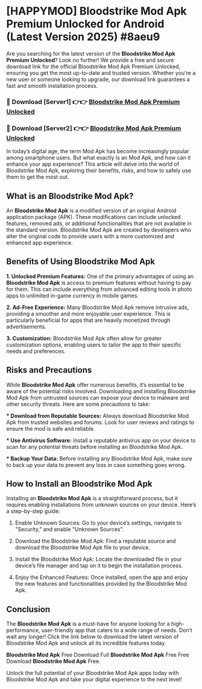 # [HAPPYMOD] Bloodstrike Mod Apk Premium Unlocked for Android (Latest Version 2025) #8aeu9

Are you searching for the latest version of the <strong>Bloodstrike Mod Apk Premium Unlocked</strong>? Look no further! We provide a free and secure download link for the official Bloodstrike Mod Apk Premium Unlocked, ensuring you get the most up-to-date and trusted version. Whether you're a new user or someone looking to upgrade, our download link guarantees a fast and smooth installation process.


<h3>🔴 Download [Server1] 👉👉 <a href="https://appsnew.pages.dev?q=Bloodstrike+Mod+Apk">Bloodstrike Mod Apk Premium Unlocked</a></h3>

<h3>🔴 Download [Server2] 👉👉 <a href="https://appsnew.pages.dev?q=Bloodstrike+Mod+Apk">Bloodstrike Mod Apk Premium Unlocked</a></h3>


In today’s digital age, the term Mod Apk has become increasingly popular among smartphone users. But what exactly is an Mod Apk, and how can it enhance your app experience? This article will delve into the world of Bloodstrike Mod Apk, exploring their benefits, risks, and how to safely use them to get the most out.


<h2>What is an Bloodstrike Mod Apk?</h2>

An <strong>Bloodstrike Mod Apk</strong> is a modified version of an original Android application package (APK). These modifications can include unlocked features, removed ads, or additional functionalities that are not available in the standard version. Bloodstrike Mod Apk are created by developers who alter the original code to provide users with a more customized and enhanced app experience.


<h2>Benefits of Using Bloodstrike Mod Apk</h2>

<strong> 1. Unlocked Premium Features:</strong> One of the primary advantages of using an <strong>Bloodstrike Mod Apk</strong> is access to premium features without having to pay for them. This can include everything from advanced editing tools in photo apps to unlimited in-game currency in mobile games.

<strong> 2. Ad-Free Experience:</strong> Many Bloodstrike Mod Apk remove intrusive ads, providing a smoother and more enjoyable user experience. This is particularly beneficial for apps that are heavily monetized through advertisements.

<strong> 3. Customization:</strong> Bloodstrike Mod Apk often allow for greater customization options, enabling users to tailor the app to their specific needs and preferences.


<h2>Risks and Precautions</h2>

While <strong>Bloodstrike Mod Apk</strong> offer numerous benefits, it’s essential to be aware of the potential risks involved. Downloading and installing Bloodstrike Mod Apk from untrusted sources can expose your device to malware and other security threats. Here are some precautions to take:

<strong> * Download from Reputable Sources:</strong> Always download Bloodstrike Mod Apk from trusted websites and forums. Look for user reviews and ratings to ensure the mod is safe and reliable.

<strong> * Use Antivirus Software:</strong> Install a reputable antivirus app on your device to scan for any potential threats before installing an Bloodstrike Mod Apk.

<strong> * Backup Your Data:</strong> Before installing any Bloodstrike Mod Apk, make sure to back up your data to prevent any loss in case something goes wrong.


<h2>How to Install an Bloodstrike Mod Apk</h2>

Installing an <strong>Bloodstrike Mod Apk</strong> is a straightforward process, but it requires enabling installations from unknown sources on your device. Here’s a step-by-step guide:

 1. Enable Unknown Sources: Go to your device’s settings, navigate to "Security," and enable "Unknown Sources".

 2. Download the Bloodstrike Mod Apk: Find a reputable source and download the Bloodstrike Mod Apk file to your device.

 3. Install the Bloodstrike Mod Apk: Locate the downloaded file in your device’s file manager and tap on it to begin the installation process.

 4. Enjoy the Enhanced Features: Once installed, open the app and enjoy the new features and functionalities provided by the Bloodstrike Mod Apk.


<h2><strong>Conclusion</strong></h2>

The <strong>Bloodstrike Mod Apk</strong> is a must-have for anyone looking for a high-performance, user-friendly app that caters to a wide range of needs. Don’t wait any longer! Click the link below to download the latest version of Bloodstrike Mod Apk and unlock all its incredible features today.

<strong>Bloodstrike Mod Apk</strong> Free Download Full <strong>Bloodstrike Mod Apk</strong> Free Free Download <strong>Bloodstrike Mod Apk</strong> Free.

Unlock the full potential of your Bloodstrike Mod Apk apps today with Bloodstrike Mod Apk and take your digital experience to the next level!